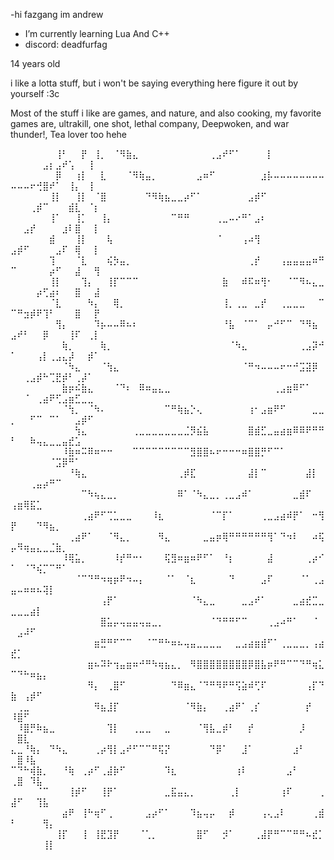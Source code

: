 -hi fazgang im andrew
- I’m currently learning Lua And C++
- discord: deadfurfag

14 years old

i like a lotta stuff, but i won't be saying everything here figure it out by yourself :3c

Most of the stuff i like are games, and nature, and also cooking, my favorite games are, ultrakill, one shot, lethal company, Deepwoken, and war thunder!, Tea lover too hehe




⠀⠀⠀⠀⠀⠀⠀⢸⠃⠀⠀⡟⠀⢸⡀⠀⠈⠻⣷⣄⠀⠀⠀⠀⠀⠀⠀⠀⠀⠀⠀⢀⣠⠞⠋⠁⠀⠀⠀⠀⡇⠀⠀⠀⠀⠀⠀⠀⠀⠀⠀⠀⠀⠀⣠⡆⣠⠞⢡⠀⠀⢸⠀
⠀⠀⠀⠀⠀⠀⠀⡿⠀⠀⢰⡇⠀⠀⣇⠀⠀⠀⠈⠻⢷⣤⡀⠀⠀⠀⠀⠀⠀⣠⠶⠋⠀⠀⠀⠀⠀⠀⠀⣰⡧⠤⠤⠤⠤⠤⠤⠤⠤⠤⠤⠤⠖⢚⣿⠞⠁⠀⢸⡄⠀⢸⠀
⠀⠀⠀⠀⠀⠀⢸⡇⠀⠀⢸⡇⠀⠈⣿⠀⠀⠀⠀⠀⠀⠙⠻⢷⣦⣀⣀⡴⠋⠁⠀⠀⠀⠀⠀⠀⠀⣠⡾⠋⠀⠀⠀⠀⠀⠀⠀⠀⠀⠀⠀⠀⢀⡾⠉⠀⠀⠀⣾⣇⠀⠈⡆
⠀⠀⠀⠀⠀⠀⢸⠁⠀⠀⢸⡁⠀⠀⢸⡄⠀⠀⠀⠀⠀⠀⠀⠀⠀⠉⠛⠛⠀⠀⠀⠀⢀⣀⠤⠔⠛⠁⣠⠆⠀⠀⠀⠀⠀⠀⠀⠀⠀⠀⠀⣠⡞⠀⠀⠀⠀⣰⠇⣿⠀⠀⡇
⠀⠀⠀⠀⠀⠀⣾⠀⠀⠀⢸⡇⠀⠀⠀⢧⠀⠀⠀⠀⠀⠀⠀⠀⠀⠀⠀⠀⠀⠀⠀⠀⠈⠀⠀⠀⢠⠴⢻⠀⠀⠀⠀⠀⠀⠀⠀⠀⠀⣠⡾⠋⠀⠀⠀⠀⣠⠏⠀⢿⠀⠀⡇
⠀⠀⠀⠀⠀⠀⢹⠀⠀⠀⠈⣇⠀⠀⠀⢮⡳⣤⡀⠀⠀⠀⠀⠀⠀⠀⠀⠀⠀⠀⠀⠀⠀⠀⠀⠀⠀⢀⡞⠀⠀⠀⢠⣤⣤⣤⣤⠶⠛⠉⠀⠀⠀⠀⠀⡴⠋⠀⠀⣼⠀⠀⢻
⠀⠀⠀⠀⠀⠀⢸⡇⠀⠀⠀⢹⡄⠀⠀⢸⡏⠉⠉⠉⠀⠀⠀⠀⠀⠀⠀⠀⠀⠀⠀⠀⠀⣷⠀⠀⠾⠯⠶⢻⠂⠀⠀⠈⠉⠻⠦⣄⣀⠀⠀⠀⠀⡴⢋⣴⠆⠀⠀⣿⠀⠀⣼
⠀⠀⠀⠀⠀⠀⠈⣇⠀⠀⠀⠀⠳⡄⠀⠀⢿⡀⠀⠀⠀⠀⠀⠀⠀⠀⠀⠀⠀⠀⠀⠀⠀⢸⡀⢀⣀⠀⣀⡞⠀⠀⢀⣀⣀⣀⠀⠀⠉⠉⠛⣲⡾⠟⢹⠃⠀⠀⠀⣿⠀⠀⡟
⠀⠀⠀⠀⠀⠀⠀⢻⡄⠀⠀⠀⠀⠹⡦⠤⠤⠿⠦⠆⠀⠀⠀⠀⠀⠀⠀⠀⠀⠀⠀⠀⠀⠘⣧⠀⠈⠉⠁⠀⡤⠚⠋⠉⠀⠙⠻⣦⠀⣠⠞⠃⠀⠀⡿⠀⠀⠀⢸⠏⠀⢀⡇
⠀⠀⠀⠀⠀⠀⠀⠀⢷⡀⠀⠀⠀⠀⢷⡀⠀⠀⠀⠀⠀⠀⠀⠀⠀⠀⠀⠀⠀⠀⠀⠀⠀⠀⠈⠳⣄⠀⠀⠀⠀⠀⠀⠀⠀⢀⣠⡽⠚⠁⠀⠀⠀⢠⡇⢀⣠⣄⡼⠀⠀⡾⠁
⠀⠀⠀⠀⠀⠀⠀⠀⠈⠳⣄⠀⠀⠀⠈⢳⣄⠀⠀⠀⠀⠀⠀⠀⠀⠀⠀⠀⠀⠀⠀⠀⠀⠀⠀⠀⠈⠛⠲⠤⠤⠤⠖⠒⠚⣩⣽⡿⠀⠀⠀⢀⣠⡾⠓⢉⣟⡾⠃⢀⡼⠁⠀
⠀⠀⠀⠀⠀⠀⠀⠀⣷⡶⠮⣷⣄⠀⠀⠀⠈⠙⠆⠀⠿⠶⣤⣄⣀⠀⠀⠀⠀⠀⠀⠀⠀⠀⠀⠀⠀⠀⠀⠀⠀⢀⣠⣶⠿⠋⠁⠀⠀⠀⠀⠈⠀⢀⣴⠟⢋⣠⣶⣋⣀⣀⠀
⠀⠀⠀⠀⠀⠀⠀⠀⠈⢳⡀⠀⠈⠳⠄⠀⠀⠀⠀⠀⠀⠀⠀⠀⠉⠛⢷⣦⡑⢄⠀⠀⠀⠀⠀⠀⠀⢰⠂⣠⣶⠟⠋⠀⠀⠀⠀⣀⣀⡀⠀⠀⠋⠉⠀⠉⠁⠀⠀⣠⡾⠋⠀
⠀⠀⠀⠀⠀⠀⠀⠀⠀⠀⢳⣄⠀⠀⠀⠀⠀⠀⠀⢀⣀⣀⣀⣀⣀⣀⣀⣈⡻⣮⣧⠀⠀⠀⠀⠀⠀⣿⣾⣋⣀⣤⣴⣶⠿⠿⠟⠛⠛⠃⠀⠀⠷⢤⣄⣀⣀⣤⣞⣡⠀⠀⠀
⠀⠀⠀⠀⠀⠀⠀⠀⠸⣷⠶⠭⠿⠶⠒⠒⠀⠀⠀⠉⠉⠉⠉⠉⠉⠉⠉⠉⣻⣿⣿⠦⠖⠒⠒⠒⠶⣿⣿⡛⠋⠉⠁⠀⠀⠀⠀⠀⠀⠀⠀⠀⠀⠀⠀⠈⣩⡿⠛⠁⠀⠀⠀
⠀⠀⠀⠀⠀⠀⠀⠀⠀⠘⢷⣄⠀⠀⠀⠀⠀⠀⠀⠀⠀⠀⠀⠀⠀⠀⢀⡾⣏⠀⠀⠀⠀⠀⠀⠀⠀⣼⡇⠉⠀⠀⠀⠀⠀⠀⣼⡇⠀⠀⠀⠀⢀⣤⡴⠛⠉⠀⠀⠀⠀⠀⠀
⠀⠀⠀⠀⠀⠀⠀⠀⠀⠀⠀⠉⠳⢦⣄⣀⡀⠀⠀⠀⠀⠀⠀⠀⠀⠀⠿⠁⠈⠳⣄⣀⡀⢀⣀⣠⠾⠁⠀⠀⠀⠀⠀⠀⣀⣾⠏⠀⠀⢠⣶⢿⣯⣁⠀⠀⠀⠀⠀⠀⠀⠀⠀
⠀⠀⠀⠀⠀⠀⠀⠀⠀⠀⠀⢀⣴⠟⠋⢉⣁⣀⣀⠀⠀⠀⠸⣆⠀⠀⠀⠀⠀⠀⠀⠈⠉⡏⠁⠀⠀⠀⠀⢀⣀⣠⣴⠾⡟⠁⠀⠒⢻⡟⠀⠀⠀⠙⠻⣦⡀⠀⠀⠀⠀⠀⠀
⠀⠀⠀⠀⠀⠀⠀⠀⠀⢀⣴⠟⠁⠀⠀⠈⠻⣄⡀⠀⠀⠀⠀⠻⣄⠀⠀⠀⠀⠀⣀⣤⡶⢿⠛⠛⠛⠛⠛⠛⢻⠁⠙⠲⠇⠀⠀⠴⢯⡤⠻⢶⣤⣄⣀⣈⣷⡀⠀⠀⠀⠀⠀
⠀⠀⠀⠀⠀⠀⠀⠀⠸⢿⣥⡀⠀⠀⠀⠀⠸⡞⠛⠒⠂⠀⠀⠀⢯⣻⠶⣶⠶⠟⠋⠁⠀⠘⡆⠀⠀⠀⠀⠀⣼⠀⠀⠀⠀⠀⢀⡴⠊⠁⠀⠈⠙⢮⡉⠉⠛⠁⠀⠀⠀⠀⠀
⠀⠀⠀⠀⠀⠀⠀⠀⠀⠀⠈⠉⠙⠛⠲⢶⡶⠟⠲⠤⡄⠀⠀⠀⠈⠁⠀⠈⣆⠀⠀⠀⠀⠀⠙⠀⠀⠀⠀⣠⠏⠀⠀⠀⠀⠈⠁⢀⣠⣤⠤⠶⠶⠦⢽⡇⠀⠀⠀⠀⠀⠀⠀
⠀⠀⠀⠀⠀⠀⠀⠀⠀⠀⠀⠀⠀⠀⢠⡟⠁⠀⠀⠀⠀⠀⠀⠀⠀⠀⠀⠀⠈⠳⣄⣀⠀⠀⠀⠀⣀⣠⠞⠁⠀⠀⠀⠀⣀⣴⣞⣉⣀⣀⣀⣀⣴⡇⠀⠀⠀⠀⠀⠀⠀⠀⠀
⠀⠀⠀⠀⠀⠀⠀⠀⠀⠀⠀⠀⠀⠀⣿⣥⡤⢤⣤⣤⢤⣤⣀⡀⠀⠀⠀⠀⠀⠀⠀⠈⠙⠛⠛⠋⠉⠀⠀⠀⢀⣠⠴⠛⠁⠀⠀⠈⠀⠀⣠⠼⠋⠀⠀⠀⠀⠀⠀⠀⠀⠀⠀
⠀⠀⠀⠀⠀⠀⠀⠀⠀⠀⠀⠀⠀⣶⣛⠛⠋⠉⠉⠀⠀⠈⠉⠛⠓⠶⠦⢤⣤⣀⣀⣀⣀⠀⠀⣀⣠⣴⣶⣾⠋⠁⢀⣀⣀⣀⡀⢠⣴⣞⡁⠀⠀⠀⠀⠀⠀⠀⠀⠀⠀⠀⠀
⠀⠀⠀⠀⠀⠀⠀⠀⠀⠀⠀⠀⣶⠦⠽⠗⢲⣤⣶⠶⠚⠛⠳⢶⣦⣄⡀⠀⠻⣿⣿⣿⣿⣿⣿⣿⣿⡿⣿⣧⡶⠟⠛⠉⠉⠙⠛⢶⣅⠉⠙⠓⠶⣦⡄⠀⠀⠀⠀⠀⠀⠀⠀
⠀⠀⠀⠀⠀⠀⠀⠀⠀⠀⠀⠀⠻⡄⠀⢀⣿⠋⠀⠀⠀⠀⠀⠀⠀⠙⠿⣶⣄⠈⠙⠛⠻⠟⠛⢫⣵⠾⢋⠏⠀⠀⠀⠀⠀⠀⢠⡏⠙⣷⠀⢠⡾⠋⠀⠀⠀⠀⠀⠀⠀⠀⠀
⠀⢀⣀⠀⠀⠀⠀⠀⠀⠀⠀⠀⠀⠻⣦⣸⡏⠀⠀⠀⠀⠀⠀⠀⠀⠀⠀⠈⠻⣷⡄⠀⠀⢀⣴⠟⠁⢀⡎⠀⠀⠀⠀⠀⠀⠀⡞⠀⠀⠸⣿⠋⠀⠀⠀⠀⠀⠀⠀⠀⠀⠀⠀
⠀⠸⣿⡛⠷⣦⣀⠀⠀⠀⠀⠀⠀⠀⠀⢹⡇⠀⠀⢀⣀⣀⠀⠀⣀⠀⠀⠀⠀⠈⢻⣧⣀⡾⠃⠀⠀⡞⠀⠀⠀⠀⠀⠀⠀⡸⠀⠀⠀⠀⣿⣇⠀⠀⠀⠀⠀⠀⠀⠀⠀⠀⠀
⣄⣀⠘⢷⡄⠀⠙⠳⣄⠀⠀⠀⠀⢀⡴⢻⡇⣠⠞⠋⠉⠉⠛⢯⡝⠀⠀⠀⠀⠀⠀⠙⡿⠁⠀⠀⣸⠁⠀⠀⠀⠀⠀⠀⣰⠃⠀⠀⠀⠀⣿⠸⣧⠀⠀⠀⠀⠀⠀⠀⠀⠀⠀
⠉⠙⠓⢾⣷⡀⠀⠀⠘⢷⠀⢀⡴⠋⢀⣼⡷⠋⠀⠀⠀⠀⠀⠀⠹⣆⠀⠀⠀⠀⠀⠀⠀⠀⠀⢰⠇⠀⠀⠀⠀⠀⠀⣠⠃⠀⠀⠀⠀⢀⣿⠀⠹⣧⠀⠀⠀⠀⠀⠀⠀⠀⠀
⠀⠀⠀⠀⠈⠉⠀⠀⠀⢸⡾⠋⠀⠀⢸⡟⠁⠀⠀⠀⠀⠀⠀⠀⣀⣯⣤⣄⡀⠀⠀⠀⠀⠀⢀⡇⠀⠀⠀⠀⠀⠀⢰⠏⠀⠀⠀⠀⢀⣼⠋⠀⠀⢹⣧⠀⠀⠀⠀⠀⠀⠀⠀
⠀⠀⠀⠀⠀⠀⠀⠀⣴⠟⠀⢸⠓⢶⠋⢀⠀⠀⠀⠀⠀⣠⡴⠋⠁⠀⠀⠀⠹⣦⢤⡤⠀⠀⡾⠀⠀⠀⠀⢠⢄⣠⠇⠀⠀⠀⠀⢀⣾⠃⠀⠀⠀⠀⢻⡄⠀⠀⠀⠀⠀⠀⠀
⠀⠀⠀⠀⠀⠀⠀⢸⡏⠀⠀⢸⠀⢸⣟⣹⡟⠀⠀⠀⠈⢁⡀⠀⠀⠀⠀⠀⠀⣿⠋⠀⠀⡺⠁⠀⠀⠀⢀⣼⡟⠛⠉⠉⠛⠛⠦⣞⡁⠀⠀⠀⠀⠀⢸⡇⠀⠀⠀⠀⠀⠀⠀



